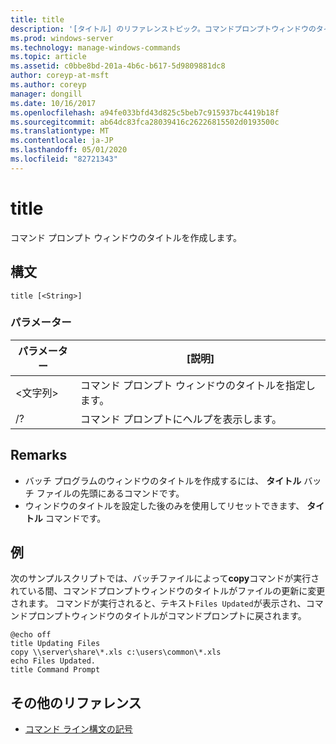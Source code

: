 ```yaml
---
title: title
description: '[タイトル] のリファレンストピック。コマンドプロンプトウィンドウのタイトルを作成します。'
ms.prod: windows-server
ms.technology: manage-windows-commands
ms.topic: article
ms.assetid: c0bbe8bd-201a-4b6c-b617-5d9809881dc8
author: coreyp-at-msft
ms.author: coreyp
manager: dongill
ms.date: 10/16/2017
ms.openlocfilehash: a94fe033bfd43d825c5beb7c915937bc4419b18f
ms.sourcegitcommit: ab64dc83fca28039416c26226815502d0193500c
ms.translationtype: MT
ms.contentlocale: ja-JP
ms.lasthandoff: 05/01/2020
ms.locfileid: "82721343"
---
```

# <a name="title"></a>title

コマンド プロンプト ウィンドウのタイトルを作成します。



## <a name="syntax"></a>構文

```
title [<String>]
```

### <a name="parameters"></a>パラメーター

|パラメーター|[説明]|
|---------|-----------|
|\<文字列>|コマンド プロンプト ウィンドウのタイトルを指定します。|
|/?|コマンド プロンプトにヘルプを表示します。|

## <a name="remarks"></a>Remarks

-   バッチ プログラムのウィンドウのタイトルを作成するには、 **タイトル** バッチ ファイルの先頭にあるコマンドです。
-   ウィンドウのタイトルを設定した後のみを使用してリセットできます、 **タイトル** コマンドです。

## <a name="examples"></a>例

次のサンプルスクリプトでは、バッチファイルによって**copy**コマンドが実行されている間、コマンドプロンプトウィンドウのタイトルがファイルの更新に変更されます。 コマンドが実行されると、テキスト`Files Updated`が表示され、コマンドプロンプトウィンドウのタイトルがコマンドプロンプトに戻されます。
```
@echo off
title Updating Files
copy \\server\share\*.xls c:\users\common\*.xls
echo Files Updated.
title Command Prompt
```

## <a name="additional-references"></a>その他のリファレンス

- [コマンド ライン構文の記号](command-line-syntax-key.md)